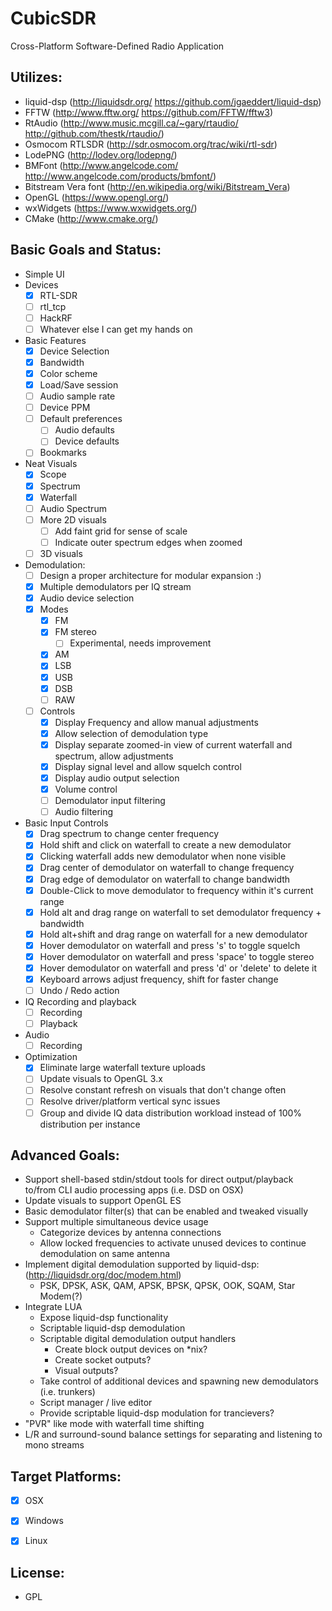 CubicSDR
========

Cross-Platform Software-Defined Radio Application

Utilizes: 
--------
  - liquid-dsp (http://liquidsdr.org/ https://github.com/jgaeddert/liquid-dsp)
  - FFTW (http://www.fftw.org/ https://github.com/FFTW/fftw3)
  - RtAudio (http://www.music.mcgill.ca/~gary/rtaudio/ http://github.com/thestk/rtaudio/)
  - Osmocom RTLSDR (http://sdr.osmocom.org/trac/wiki/rtl-sdr)
  - LodePNG (http://lodev.org/lodepng/)
  - BMFont (http://www.angelcode.com/ http://www.angelcode.com/products/bmfont/)
  - Bitstream Vera font (http://en.wikipedia.org/wiki/Bitstream_Vera)
  - OpenGL (https://www.opengl.org/)
  - wxWidgets (https://www.wxwidgets.org/)
  - CMake (http://www.cmake.org/)

Basic Goals and Status:
----------------------
  - Simple UI
  - Devices
    - [x] RTL-SDR
    - [ ] rtl_tcp
    - [ ] HackRF
    - [ ] Whatever else I can get my hands on
  - Basic Features
    - [x] Device Selection
    - [x] Bandwidth
    - [x] Color scheme
    - [x] Load/Save session
    - [ ] Audio sample rate
    - [ ] Device PPM
    - [ ] Default preferences
      - [ ] Audio defaults
      - [ ] Device defaults
    - [ ] Bookmarks
  - Neat Visuals
    - [x] Scope
    - [x] Spectrum
    - [x] Waterfall
    - [ ] Audio Spectrum
    - [ ] More 2D visuals
      - [ ] Add faint grid for sense of scale
      - [ ] Indicate outer spectrum edges when zoomed
    - [ ] 3D visuals
  - Demodulation:
    - [ ] Design a proper architecture for modular expansion :)
    - [x] Multiple demodulators per IQ stream
    - [x] Audio device selection
    - [x] Modes
      - [x] FM
      - [x] FM stereo
        - [ ] Experimental, needs improvement
      - [x] AM
      - [x] LSB
      - [x] USB
      - [x] DSB
      - [ ] RAW
    - [ ] Controls
      - [x] Display Frequency and allow manual adjustments
      - [x] Allow selection of demodulation type
      - [x] Display separate zoomed-in view of current waterfall and spectrum, allow adjustments
      - [x] Display signal level and allow squelch control
      - [x] Display audio output selection
      - [x] Volume control
      - [ ] Demodulator input filtering
      - [ ] Audio filtering
  - Basic Input Controls
    - [x] Drag spectrum to change center frequency
    - [x] Hold shift and click on waterfall to create a new demodulator
    - [x] Clicking waterfall adds new demodulator when none visible
    - [x] Drag center of demodulator on waterfall to change frequency
    - [x] Drag edge of demodulator on waterfall to change bandwidth
    - [x] Double-Click to move demodulator to frequency within it's current range
    - [x] Hold alt and drag range on waterfall to set demodulator frequency + bandwidth
    - [x] Hold alt+shift and drag range on waterfall for a new demodulator
    - [x] Hover demodulator on waterfall and press 's' to toggle squelch
    - [x] Hover demodulator on waterfall and press 'space' to toggle stereo
    - [x] Hover demodulator on waterfall and press 'd' or 'delete' to delete it
    - [x] Keyboard arrows adjust frequency, shift for faster change
    - [ ] Undo / Redo action
  - IQ Recording and playback
    - [ ] Recording
    - [ ] Playback
  - Audio
    - [ ] Recording
  - Optimization
    - [x] Eliminate large waterfall texture uploads
    - [ ] Update visuals to OpenGL 3.x
    - [ ] Resolve constant refresh on visuals that don't change often
    - [ ] Resolve driver/platform vertical sync issues
    - [ ] Group and divide IQ data distribution workload instead of 100% distribution per instance

Advanced Goals:
--------------
  - Support shell-based stdin/stdout tools for direct output/playback to/from CLI audio processing apps (i.e. DSD on OSX)
  - Update visuals to support OpenGL ES
  - Basic demodulator filter(s) that can be enabled and tweaked visually
  - Support multiple simultaneous device usage
    * Categorize devices by antenna connections
    * Allow locked frequencies to activate unused devices to continue demodulation on same antenna
  - Implement digital demodulation supported by liquid-dsp: (http://liquidsdr.org/doc/modem.html)
    * PSK, DPSK, ASK, QAM, APSK, BPSK, QPSK, OOK, SQAM, Star Modem(?)
  - Integrate LUA
    * Expose liquid-dsp functionality
    * Scriptable liquid-dsp demodulation
    * Scriptable digital demodulation output handlers
      - Create block output devices on *nix?
      - Create socket outputs?
      - Visual outputs?
    * Take control of additional devices and spawning new demodulators (i.e. trunkers)
    * Script manager / live editor
    * Provide scriptable liquid-dsp modulation for trancievers?
  - "PVR" like mode with waterfall time shifting
  - L/R and surround-sound balance settings for separating and listening to mono streams


Target Platforms:
----------------
  - [x] OSX
  - [x] Windows
  - [x] Linux


License:
-------
  - GPL
